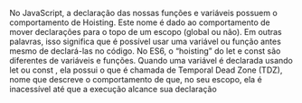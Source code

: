 No JavaScript, a declaração das nossas funções e variáveis possuem o comportamento de Hoisting. Este nome é dado ao comportamento de mover declarações para o topo de um escopo (global ou não). Em outras palavras, isso significa que é possível usar uma variável ou função antes mesmo de declará-las no código. No ES6, o “hoisting” do let e const são diferentes de variáveis e funções. Quando uma variável é declarada usando let ou const , ela possui o que é chamada de Temporal Dead Zone (TDZ), nome que descreve o comportamento de que, no seu escopo, ela é inacessível até que a execução alcance sua declaração
